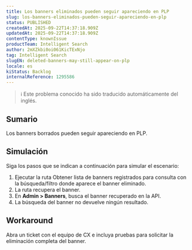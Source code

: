 ```yaml
---
title: Los banners eliminados pueden seguir apareciendo en PLP
slug: los-banners-eliminados-pueden-seguir-apareciendo-en-plp
status: PUBLISHED
createdAt: 2025-09-22T14:37:18.909Z
updatedAt: 2025-09-22T14:37:18.909Z
contentType: knownIssue
productTeam: Intelligent Search
author: 2mXZkbi0oi061KicTExNjo
tag: Intelligent Search
slugEN: deleted-banners-may-still-appear-on-plp
locale: es
kiStatus: Backlog
internalReference: 1295586
---
```


>ℹ️ Este problema conocido ha sido traducido automáticamente del inglés.

## Sumario


Los banners borrados pueden seguir apareciendo en PLP.

## Simulación


Siga los pasos que se indican a continuación para simular el escenario:

1. Ejecutar la ruta Obtener lista de banners registrados para consulta con la búsqueda/filtro donde aparece el banner eliminado.
2. La ruta recupera el banner.
3. En **Admin > Banners**, busca el banner recuperado en la API.
4. La búsqueda del banner no devuelve ningún resultado.

## Workaround


Abra un ticket con el equipo de CX e incluya pruebas para solicitar la eliminación completa del banner.



